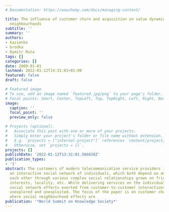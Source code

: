 ```yaml
---
# Documentation: https://wowchemy.com/docs/managing-content/

title: The influence of customer churn and acquisition on value dynamics of social
  neighbourhoods
subtitle: ''
summary: ''
authors:
- kazienko
- brodka
- Dymitr Ruta
tags: []
categories: []
date: 2009-01-01
lastmod: 2022-01-12T14:31:01+01:00
featured: false
draft: false

# Featured image
# To use, add an image named `featured.jpg/png` to your page's folder.
# Focal points: Smart, Center, TopLeft, Top, TopRight, Left, Right, BottomLeft, Bottom, BottomRight.
image:
  caption: ''
  focal_point: ''
  preview_only: false

# Projects (optional).
#   Associate this post with one or more of your projects.
#   Simply enter your project's folder or file name without extension.
#   E.g. `projects = ["internal-project"]` references `content/project/deep-learning/index.md`.
#   Otherwise, set `projects = []`.
projects: []
publishDate: '2022-01-12T13:31:01.566638Z'
publication_types:
- '1'
abstract: The customers of modern telecommunication service providers implicitly create
  an interactive social network of individuals, which both depend on and influence
  each other through various complex social relationships grown on friendship, shared
  interests, locality, etc. While delivering services on the individual basis, the
  social network effects exerted from customer-to-customer interactions remain virtually
  unexplored and unexploited. The focus of the paper is on customer churn and acquisition,
  where social neighbourhood effects are
publication: '*World Summit on Knowledge Society*'
---
```

